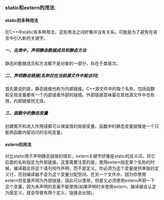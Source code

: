 ### static和extern的用法





#### static的多种用法

在C++中static有多种用法，这些用法之间好像并没有关系。可能是为了避免在语言中引入新的关键字。



##### 一、在类中，声明静态数据成员和静态方法

静态的数据成员和方法都不是对象的一部分，存在于类层次。



##### 二、声明静态链接(名称仅在当前源文件中能访问)

首先要说的是，静态链接也称为内部链接。C++源文件中的每个名称，包括函数和全局变量都有一个内部或者外部的链接。外部链接意味着在其他源文件中也有效，内部链接则无效。



##### 三、函数中的静态变量

创建离开和进入作用域都可以保留值的局部变量。函数中的静态变量就像是一个只能再函数内部访问的全局变量。









#### extern的用法

对比static用于声明静态链接的情形，extern关键字好像是static的反义词，将它后面的名称指定为外部链接。这里需要注意的是，使用extern指定某个名称的时候，编译器会将这个语句视作声明，而不是定义。你必须为这个变量提供单独的定义行，否则编译器不会为这个变量分配空间。在另一个文件中，因为你使用extern将变量声明为外部链接，因此可以使用，但是又必须使用extern声明一下这个变量，因为未声明的变量不能使用(如果声明时未使用extern，编译器会认定为是定义，就会导致有两个定义，链接会出错)。

